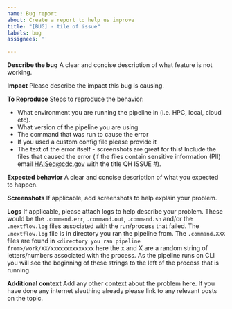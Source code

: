 ```yaml
---
name: Bug report
about: Create a report to help us improve
title: "[BUG] - tile of issue"
labels: bug
assignees: ''

---
```


<!--- Fill out the information below and delete the template and information note used --->

**Describe the bug**
A clear and concise description of what feature is not working.

**Impact**
Please describe the impact this bug is causing.

**To Reproduce**
Steps to reproduce the behavior:
- What environment you are running the pipeline in (i.e. HPC, local, cloud etc).
- What version of the pipeline you are using
- The command that was run to cause the error
- If you used a custom config file please provide it
- The text of the error itself - screenshots are great for this!
Include the files that caused the error (if the files contain sensitive information (PII) email HAISeq@cdc.gov with the title QH ISSUE #).

**Expected behavior**
A clear and concise description of what you expected to happen.

**Screenshots**
If applicable, add screenshots to help explain your problem.

**Logs**
If applicable, please attach logs to help describe your problem. These would be the `.command.err`, `.command.out`, `.command.sh` and/or the `.nextflow.log` files associated with the run/process that failed. The `.nextflow.log`  file is in directory you ran the pipeline from. The `.command.XXX` files are found in `<directory you ran pipeline from>/work/XX/xxxxxxxxxxxxxx` here the x and X are a random string of letters/numbers associated with the process. As the pipeline runs on CLI you will see the beginning of these strings to the left of the process that is running. 

**Additional context**
Add any other context about the problem here. If you have done any internet sleuthing already please link to any relevant posts on the topic.
